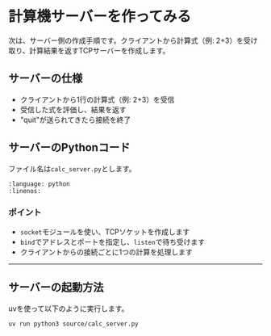 # 計算機サーバーを作ってみる

次は、サーバー側の作成手順です。クライアントから計算式（例: 2+3）を受け取り、計算結果を返すTCPサーバーを作成します。

## サーバーの仕様
- クライアントから1行の計算式（例: 2+3）を受信
- 受信した式を評価し、結果を返す
- "quit"が送られてきたら接続を終了

## サーバーのPythonコード
ファイル名は`calc_server.py`とします。

```{literalinclude} source/calc_server.py
:language: python
:linenos:
```

### ポイント
- `socket`モジュールを使い、TCPソケットを作成します
- `bind`でアドレスとポートを指定し、`listen`で待ち受けます
- クライアントからの接続ごとに1つの計算を処理します

---

## サーバーの起動方法
uvを使って以下のように実行します。

```bash
uv run python3 source/calc_server.py
```
